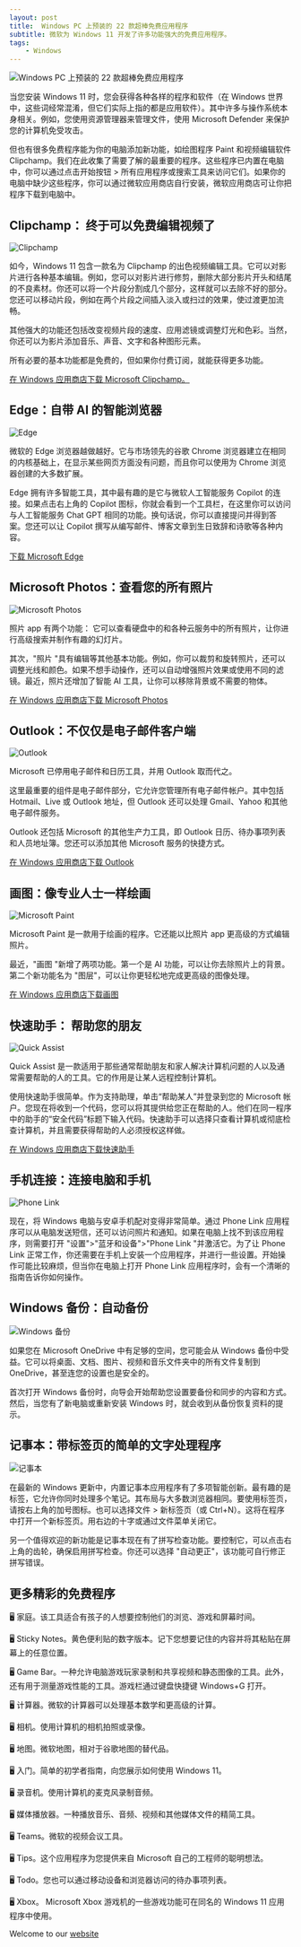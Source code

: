 ```yaml
---
layout: post
title:  Windows PC 上预装的 22 款超棒免费应用程序
subtitle: 微软为 Windows 11 开发了许多功能强大的免费应用程序。
tags:
    - Windows
---
```

![Windows PC 上预装的 22 款超棒免费应用程序](https://raw.githubusercontent.com/huijingfei/huijingfei.github.io/master/images/windows/Windows-11-Start-PUFF-1.webp)

当您安装 Windows 11 时，您会获得各种各样的程序和软件（在 Windows 世界中，这些词经常混淆，但它们实际上指的都是应用软件）。其中许多与操作系统本身相关。例如，您使用资源管理器来管理文件，使用 Microsoft Defender 来保护您的计算机免受攻击。

但也有很多免费程序能为你的电脑添加新功能，如绘图程序 Paint 和视频编辑软件 Clipchamp。我们在此收集了需要了解的最重要的程序。这些程序已内置在电脑中，你可以通过点击开始按钮 > 所有应用程序或搜索工具来访问它们。如果你的电脑中缺少这些程序，你可以通过微软应用商店自行安装，微软应用商店可让你把程序下载到电脑中。

## Clipchamp： 终于可以免费编辑视频了

![Clipchamp](https://raw.githubusercontent.com/huijingfei/huijingfei.github.io/master/images/windows/clipchamp.webp)

如今，Windows 11 包含一款名为 Clipchamp 的出色视频编辑工具。它可以对影片进行各种基本编辑。例如，您可以对影片进行修剪，删除大部分影片开头和结尾的不良素材。你还可以将一个片段分割成几个部分，这样就可以去除不好的部分。您还可以移动片段，例如在两个片段之间插入淡入或扫过的效果，使过渡更加流畅。

其他强大的功能还包括改变视频片段的速度、应用滤镜或调整灯光和色彩。当然，你还可以为影片添加音乐、声音、文字和各种图形元素。

所有必要的基本功能都是免费的，但如果你付费订阅，就能获得更多功能。

[在 Windows 应用商店下载 Microsoft Clipchamp。](https://clipchamp.com/en/windows-video-editor/)

## Edge：自带 AI 的智能浏览器

![Edge](https://raw.githubusercontent.com/huijingfei/huijingfei.github.io/master/images/windows/copilot-refresh-edge-raw.webp)

微软的 Edge 浏览器越做越好。它与市场领先的谷歌 Chrome 浏览器建立在相同的内核基础上，在显示某些网页方面没有问题，而且你可以使用为 Chrome 浏览器创建的大多数扩展。

Edge 拥有许多智能工具，其中最有趣的是它与微软人工智能服务 Copilot 的连接。如果点击右上角的 Copilot 图标，你就会看到一个工具栏，在这里你可以访问与人工智能服务 Chat GPT 相同的功能。换句话说，你可以直接提问并得到答案。您还可以让 Copilot 撰写从编写邮件、博客文章到生日致辞和诗歌等各种内容。

[下载 Microsoft Edge](https://www.microsoft.com/en-us/edge?ep=0&form=MA13M0&es=40)

##  Microsoft Photos：查看您的所有照片

![Microsoft Photos](https://raw.githubusercontent.com/huijingfei/huijingfei.github.io/master/images/windows/Microsoft%20Photos.webp)

照片 app 有两个功能： 它可以查看硬盘中的和各种云服务中的所有照片，让你进行高级搜索并制作有趣的幻灯片。

其次，"照片 "具有编辑等其他基本功能。例如，你可以裁剪和旋转照片，还可以调整光线和颜色。如果不想手动操作，还可以自动增强照片效果或使用不同的滤镜。最近，照片还增加了智能 AI 工具，让你可以移除背景或不需要的物体。

[在 Windows 应用商店下载 Microsoft Photos](https://apps.microsoft.com/detail/9wzdncrfjbh4?hl=en-us&gl=CN)

## Outlook：不仅仅是电子邮件客户端

![Outlook](https://raw.githubusercontent.com/huijingfei/huijingfei.github.io/master/images/windows/New-Outlook-inbox.webp)

Microsoft 已停用电子邮件和日历工具，并用 Outlook 取而代之。

这里最重要的组件是电子邮件部分，它允许您管理所有电子邮件帐户。其中包括 Hotmail、Live 或 Outlook 地址，但 Outlook 还可以处理 Gmail、Yahoo 和其他电子邮件服务。

Outlook 还包括 Microsoft 的其他生产力工具，即 Outlook 日历、待办事项列表和人员地址簿。您还可以添加其他 Microsoft 服务的快捷方式。

[在 Windows 应用商店下载 Outlook](https://www.microsoft.com/en-us/microsoft-365/outlook/email-and-calendar-software-microsoft-outlook)

## 画图：像专业人士一样绘画

![Microsoft Paint](https://raw.githubusercontent.com/huijingfei/huijingfei.github.io/master/images/windows/paint.webp)

Microsoft Paint 是一款用于绘画的程序。它还能以比照片 app 更高级的方式编辑照片。

最近，"画图 "新增了两项功能。第一个是 AI 功能，可以让你去除照片上的背景。第二个新功能名为 "图层"，可以让你更轻松地完成更高级的图像处理。

[在 Windows 应用商店下载画图](https://www.microsoft.com/en-us/windows/paint)

## 快速助手： 帮助您的朋友

![Quick Assist](https://raw.githubusercontent.com/huijingfei/huijingfei.github.io/master/images/windows/fullcontrol_043a4a.webp)

Quick Assist 是一款适用于那些通常帮助朋友和家人解决计算机问题的人以及通常需要帮助的人的工具。它的作用是让某人远程控制计算机。

使用快速助手很简单。作为支持助理，单击“帮助某人”并登录到您的 Microsoft 帐户。您现在将收到一个代码，您可以将其提供给您正在帮助的人。他们在同一程序中的助手的“安全代码”标题下输入代码。快速助手可以选择只查看计算机或彻底检查计算机，并且需要获得帮助的人必须授权这样做。

[在 Windows 应用商店下载快速助手](https://support.microsoft.com/en-us/windows/install-quick-assist-c17479b7-a49d-4d12-938c-dbfb97c88bca)

## 手机连接：连接电脑和手机

![Phone Link](https://raw.githubusercontent.com/huijingfei/huijingfei.github.io/master/images/windows/smartphone-link.webp)

现在，将 Windows 电脑与安卓手机配对变得非常简单。通过 Phone Link 应用程序可以从电脑发送短信，还可以访问照片和通知。如果在电脑上找不到该应用程序，则需要打开 "设置">"蓝牙和设备">"Phone Link "并激活它。为了让 Phone Link 正常工作，你还需要在手机上安装一个应用程序，并进行一些设置。开始操作可能比较麻烦，但当你在电脑上打开 Phone Link 应用程序时，会有一个清晰的指南告诉你如何操作。

## Windows 备份：自动备份

![Windows 备份](https://raw.githubusercontent.com/huijingfei/huijingfei.github.io/master/images/windows/windows-backup-settings.webp)

如果您在 Microsoft OneDrive 中有足够的空间，您可能会从 Windows 备份中受益。它可以将桌面、文档、图片、视频和音乐文件夹中的所有文件复制到 OneDrive，甚至连您的设置也是安全的。

首次打开 Windows 备份时，向导会开始帮助您设置要备份和同步的内容和方式。然后，当您有了新电脑或重新安装 Windows 时，就会收到从备份恢复资料的提示。

## 记事本：带标签页的简单的文字处理程序

![ 记事本](https://raw.githubusercontent.com/huijingfei/huijingfei.github.io/master/images/windows/windows-11-notepad-spell-check.webp)

在最新的 Windows 更新中，内置记事本应用程序有了多项智能创新。最有趣的是标签，它允许你同时处理多个笔记。其布局与大多数浏览器相同。要使用标签页，请按右上角的加号图标。也可以选择文件 > 新标签页（或 Ctrl+N）。这将在程序中打开一个新标签页。用右边的十字或通过文件菜单关闭它。

另一个值得欢迎的新功能是记事本现在有了拼写检查功能。要控制它，可以点击右上角的齿轮，确保启用拼写检查。你还可以选择 "自动更正"，该功能可自行修正拼写错误。

## 更多精彩的免费程序

🖥 家庭。该工具适合有孩子的人想要控制他们的浏览、游戏和屏幕时间。

🖥 Sticky Notes。黄色便利贴的数字版本。记下您想要记住的内容并将其粘贴在屏幕上的任意位置。

🖥 Game Bar。一种允许电脑游戏玩家录制和共享视频和静态图像的工具。此外，还有用于测量游戏性能的工具。游戏栏通过键盘快捷键 Windows+G 打开。

🖥 计算器。微软的计算器可以处理基本数学和更高级的计算。

🖥 相机。使用计算机的相机拍照或录像。

🖥 地图。微软地图，相对于谷歌地图的替代品。

🖥 入门。简单的初学者指南，向您展示如何使用 Windows 11。

🖥 录音机。使用计算机的麦克风录制音频。

🖥 媒体播放器。一种播放音乐、音频、视频和其他媒体文件的精简工具。

🖥 Teams。微软的视频会议工具。

🖥 Tips。这个应用程序为您提供来自 Microsoft 自己的工程师的聪明想法。

🖥 Todo。您也可以通过移动设备和浏览器访问的待办事项列表。

🖥 Xbox。 Microsoft Xbox 游戏机的一些游戏功能可在同名的 Windows 11 应用程序中使用。

Welcome to our [website](https://blog.tigress.cc/)
